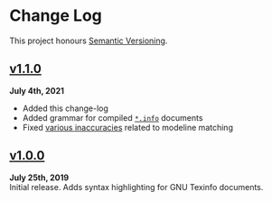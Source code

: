 Change Log
==========

This project honours [Semantic Versioning](http://semver.org).

[Staged]: ../../compare/v1.1.0...HEAD


[v1.1.0]
------------------------------------------------------------------------
**July 4th, 2021**  
* Added this change-log
* Added grammar for compiled [`*.info`][2] documents
* Fixed [various inaccuracies][1] related to modeline matching

[v1.1.0]: https://github.com/Alhadis/language-texinfo/releases/v1.1.0
[1]: https://github.com/github/linguist/pull/5271
[2]: https://gnu.org/software/texinfo/manual/texinfo/html_node/Info-Files.html


[v1.0.0]
------------------------------------------------------------------------
**July 25th, 2019**  
Initial release. Adds syntax highlighting for GNU Texinfo documents.

[v1.0.0]: https://github.com/Alhadis/language-texinfo/releases/v1.0.0
